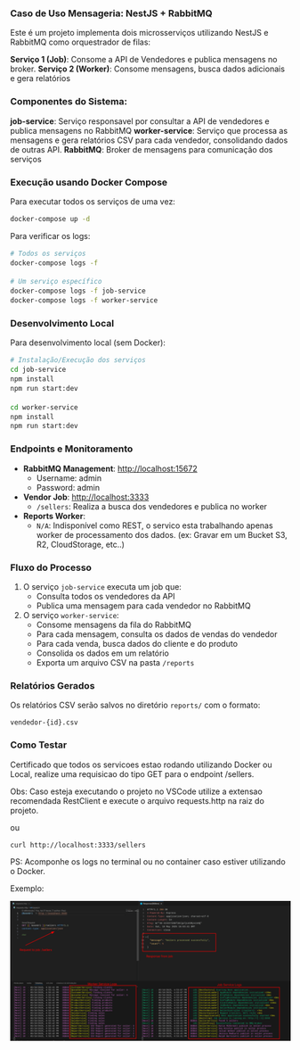 ### Caso de Uso Mensageria: NestJS + RabbitMQ

Este é um projeto implementa dois microsserviços utilizando NestJS e RabbitMQ como orquestrador de filas:

**Serviço 1 (Job)**: Consome a API de Vendedores e publica mensagens no broker.
**Serviço 2 (Worker)**: Consome mensagens, busca dados adicionais e gera relatórios

### Componentes do Sistema:

**job-service**: Serviço responsavel por consultar a API de vendedores e publica mensagens no RabbitMQ
**worker-service**: Serviço que processa as mensagens e gera relatórios CSV para cada vendedor, consolidando dados de outras API.
**RabbitMQ**: Broker de mensagens para comunicação dos serviços

### Execução usando Docker Compose

Para executar todos os serviços de uma vez:

```bash
docker-compose up -d
```

Para verificar os logs:

```bash
# Todos os serviços
docker-compose logs -f

# Um serviço específico
docker-compose logs -f job-service
docker-compose logs -f worker-service
```

### Desenvolvimento Local

Para desenvolvimento local (sem Docker):

```bash
# Instalação/Execução dos serviços
cd job-service
npm install
npm run start:dev

cd worker-service
npm install
npm run start:dev
```

### Endpoints e Monitoramento

- **RabbitMQ Management**: [http://localhost:15672](http://localhost:15672)
  - Username: admin
  - Password: admin
- **Vendor Job**: [http://localhost:3333](http://localhost:3333)
  - `/sellers`: Realiza a busca dos vendedores e publica no worker
- **Reports Worker**:
  - `N/A`: Indisponível como REST, o servico esta trabalhando apenas worker de processamento dos dados. (ex: Gravar em um Bucket S3, R2, CloudStorage, etc..)

### Fluxo do Processo

1.  O serviço `job-service` executa um job que:
    - Consulta todos os vendedores da API
    - Publica uma mensagem para cada vendedor no RabbitMQ
2.  O serviço `worker-service`:
    - Consome mensagens da fila do RabbitMQ
    - Para cada mensagem, consulta os dados de vendas do vendedor
    - Para cada venda, busca dados do cliente e do produto
    - Consolida os dados em um relatório
    - Exporta um arquivo CSV na pasta `/reports`

### Relatórios Gerados

Os relatórios CSV serão salvos no diretório `reports/` com o formato:

```
vendedor-{id}.csv
```

### Como Testar

Certificado que todos os servicoes estao rodando utilizando Docker ou Local, realize uma requisicao do tipo GET para o endpoint /sellers.

Obs: Caso esteja executando o projeto no VSCode utilize a extensao recomendada RestClient e execute o arquivo requests.http na raiz do projeto.

ou

```bash
curl http://localhost:3333/sellers
```

PS: Acomponhe os logs no terminal ou no container caso estiver utilizando o Docker.

Exemplo:

![Capture](capture.png)
